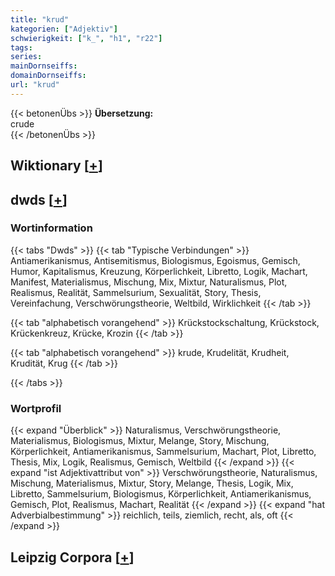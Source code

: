 ```yaml
---
title: "krud"
kategorien: ["Adjektiv"]
schwierigkeit: ["k_", "h1", "r22"]
tags:
series:
mainDornseiffs:
domainDornseiffs:
url: "krud"
---
```


{{< betonenÜbs >}}
**Übersetzung:**  
crude  
{{< /betonenÜbs >}}

## Wiktionary [[+](https://de.wiktionary.org/wiki/krud)]



## dwds [[+](https://www.dwds.de/wb/krud)]

### Wortinformation
{{< tabs "Dwds" >}}
{{< tab "Typische Verbindungen" >}}
Antiamerikanismus, Antisemitismus, Biologismus, Egoismus, Gemisch, Humor, Kapitalismus, Kreuzung, Körperlichkeit, Libretto, Logik, Machart, Manifest, Materialismus, Mischung, Mix, Mixtur, Naturalismus, Plot, Realismus, Realität, Sammelsurium, Sexualität, Story, Thesis, Vereinfachung, Verschwörungstheorie, Weltbild, Wirklichkeit
{{< /tab >}}

{{< tab "alphabetisch vorangehend" >}}
Krückstockschaltung, Krückstock, Krückenkreuz, Krücke, Krozin
{{< /tab >}}

{{< tab "alphabetisch vorangehend" >}}
krude, Krudelität, Krudheit, Krudität, Krug
{{< /tab >}}

{{< /tabs >}}

### Wortprofil
{{< expand "Überblick" >}} Naturalismus, Verschwörungstheorie, Materialismus, Biologismus, Mixtur, Melange, Story, Mischung, Körperlichkeit, Antiamerikanismus, Sammelsurium, Machart, Plot, Libretto, Thesis, Mix, Logik, Realismus, Gemisch, Weltbild {{< /expand >}}
{{< expand "ist Adjektivattribut von" >}} Verschwörungstheorie, Naturalismus, Mischung, Materialismus, Mixtur, Story, Melange, Thesis, Logik, Mix, Libretto, Sammelsurium, Biologismus, Körperlichkeit, Antiamerikanismus, Gemisch, Plot, Realismus, Machart, Realität {{< /expand >}}
{{< expand "hat Adverbialbestimmung" >}} reichlich, teils, ziemlich, recht, als, oft {{< /expand >}}

## Leipzig Corpora [[+](https://corpora.uni-leipzig.de/en/res?word=krud&corpusId=deu_newscrawl-public_2018)]

